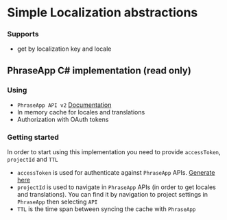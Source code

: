# Simple Localization abstractions
### Supports
- get by localization key and locale

## PhraseApp C# implementation (read only)
### Using
-  `PhraseApp API v2` [Documentation](https://phraseapp.com/docs/api/v2/)
-  In memory cache for locales and translations
-  Authorization with OAuth tokens

### Getting started

In order to start using this implementation you need to provide `accessToken`, `projectId` and `TTL`
- `accessToken` is used for authenticate against `PhraseApp` APIs. [Generate here](https://phraseapp.com/settings/oauth_access_tokens)
- `projectId` is used to navigate in `PhraseApp` APIs (in order to get locales and translations). You can find it by navigation to project settings in `PhraseApp` then selecting `API`
- `TTL` is the time span between syncing the cache with `PhraseApp`